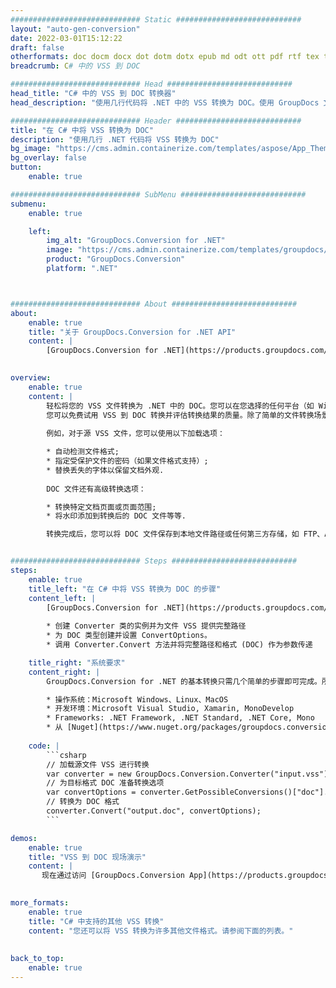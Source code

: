 ```yaml
---
############################# Static ############################
layout: "auto-gen-conversion"
date: 2022-03-01T15:12:22
draft: false
otherformats: doc docm docx dot dotm dotx epub md odt ott pdf rtf tex txt vdx vsdm vsdx vssm vssx vstm vstx vsx vtx xps
breadcrumb: C# 中的 VSS 到 DOC

############################# Head ############################
head_title: "C# 中的 VSS 到 DOC 转换器"
head_description: "使用几行代码将 .NET 中的 VSS 转换为 DOC。使用 GroupDocs 文档转换 API 转换 160 多种文件格式。"

############################# Header ############################
title: "在 C# 中将 VSS 转换为 DOC"
description: "使用几行 .NET 代码将 VSS 转换为 DOC"
bg_image: "https://cms.admin.containerize.com/templates/aspose/App_Themes/V3/images/bg/header1.png"
bg_overlay: false
button:
    enable: true

############################# SubMenu ############################
submenu:
    enable: true

    left:
        img_alt: "GroupDocs.Conversion for .NET"
        image: "https://cms.admin.containerize.com/templates/groupdocs/images/product-logos/90x90-noborder/groupdocs-conversion-net.png"
        product: "GroupDocs.Conversion"
        platform: ".NET"



############################# About ############################
about:
    enable: true
    title: "关于 GroupDocs.Conversion for .NET API"
    content: |
        [GroupDocs.Conversion for .NET](https://products.groupdocs.com/conversion/net/)可用于转换Microsoft Word、Excel、PowerPoint、PDF、Visio等格式。 GroupDocs.Conversion 是一个独立的 API，适用于需要高性能的后端和内部系统。它不依赖于任何软件，例如 Microsoft 或 Open Office。
    

overview:
    enable: true
    content: |
        轻松将您的 VSS 文件转换为 .NET 中的 DOC。您可以在您选择的任何平台（如 Windows、Linux、macOS）中仅使用几行 C# 代码行。
        您可以免费试用 VSS 到 DOC 转换并评估转换结果的质量。除了简单的文件转换场景，您还可以尝试更高级的选项来加载源 VSS 文件和保存输出 DOC 结果。 
        
        例如，对于源 VSS 文件，您可以使用以下加载选项：

        * 自动检测文件格式;
        * 指定受保护文件的密码（如果文件格式支持）;
        * 替换丢失的字体以保留文档外观.
        
        DOC 文件还有高级转换选项：

        * 转换特定文档页面或页面范围;
        * 将水印添加到转换后的 DOC 文件等等.

        转换完成后，您可以将 DOC 文件保存到本地文件路径或任何第三方存储，如 FTP、Amazon S3、Google Drive、Dropbox 等。请注意 - 将 VSS 转换为 DOC 无需安装任何额外的软件 - 如 MS Office、Open Office、Adobe Acrobat Reader 等。


############################# Steps ############################
steps:
    enable: true
    title_left: "在 C# 中将 VSS 转换为 DOC 的步骤"
    content_left: |
        [GroupDocs.Conversion for .NET](https://products.groupdocs.com/conversion/net/) 让开发人员只需几行代码即可轻松地将 VSS 文件转换为 DOC。
        
        * 创建 Converter 类的实例并为文件 VSS 提供完整路径
        * 为 DOC 类型创建并设置 ConvertOptions。
        * 调用 Converter.Convert 方法并将完整路径和格式 (DOC) 作为参数传递

    title_right: "系统要求"
    content_right: |
        GroupDocs.Conversion for .NET 的基本转换只需几个简单的步骤即可完成。所有主要平台和操作系统都支持我们的 API。在执行以下代码之前，请确保您的系统上安装了以下先决条件。

        * 操作系统：Microsoft Windows、Linux、MacOS
        * 开发环境：Microsoft Visual Studio, Xamarin, MonoDevelop
        * Frameworks: .NET Framework, .NET Standard, .NET Core, Mono
        * 从 [Nuget](https://www.nuget.org/packages/groupdocs.conversion) 获取最新的 GroupDocs.Conversion for .NET
         
    code: |
        ```csharp    
        // 加载源文件 VSS 进行转换
        var converter = new GroupDocs.Conversion.Converter("input.vss");
        // 为目标格式 DOC 准备转换选项
        var convertOptions = converter.GetPossibleConversions()["doc"].ConvertOptions;
        // 转换为 DOC 格式
        converter.Convert("output.doc", convertOptions);
        ```

demos:
    enable: true
    title: "VSS 到 DOC 现场演示"
    content: |
       现在通过访问 [GroupDocs.Conversion App](https://products.groupdocs.app/conversion/family) 网站将 VSS 转换为 DOC。在线演示具有以下优点
          

more_formats:
    enable: true
    title: "C# 中支持的其他 VSS 转换"
    content: "您还可以将 VSS 转换为许多其他文件格式。请参阅下面的列表。"
       
       
back_to_top:
    enable: true
---
```

